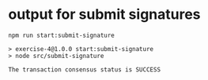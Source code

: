 # output for submit signatures

```
npm run start:submit-signature

> exercise-4@1.0.0 start:submit-signature
> node src/submit-signature

The transaction consensus status is SUCCESS
```
